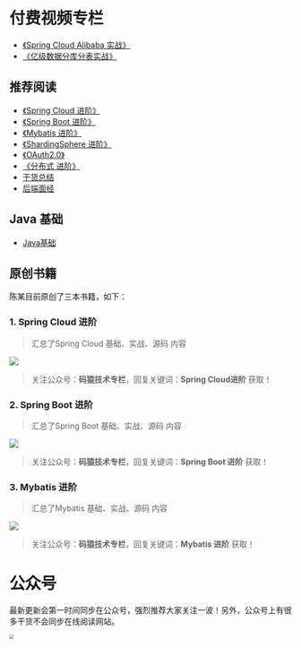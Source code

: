 # 付费视频专栏
- [《Spring Cloud Alibaba 实战》](pay/Spring-Cloud-Alibaba实战.md)
- [《亿级数据分库分表实战》](pay/分库分表实战.md)

## 推荐阅读
- [《Spring Cloud 进阶》](spring-cloud/README.md)
- [《Spring Boot 进阶》](spring-boot/README.md)
- [《Mybatis 进阶》](Mybatis/README.md)
- [《ShardingSphere 进阶》](ShardingSphere/README.md)
- [《OAuth2.0》](OAuth2.0/README.md)
- [《分布式 进阶》](distributed/README.md)
- [干货总结](summarize/README.md)
- [后端面经](interview/README.md)

## Java 基础
- [Java基础](Java/README.md)


## 原创书籍
陈某目前原创了三本书籍，如下：
### 1. Spring Cloud 进阶
> 汇总了Spring Cloud 基础、实战、源码 内容

![](https://www.java-family.cn/BlogImage/单推/6.png)

> 关注公众号：**码猿技术专栏**，回复关键词：**Spring Cloud进阶** 获取！

### 2. Spring Boot 进阶
> 汇总了Spring Boot 基础、实战、源码 内容

![](https://www.java-family.cn/BlogImage/单推/4.png)

> 关注公众号：**码猿技术专栏**，回复关键词：**Spring Boot 进阶** 获取！

### 3. Mybatis 进阶
> 汇总了Mybatis 基础、实战、源码 内容

![](https://www.java-family.cn/BlogImage/单推/5.png)

> 关注公众号：**码猿技术专栏**，回复关键词：**Mybatis 进阶** 获取！



# 公众号
最新更新会第一时间同步在公众号，强烈推荐大家关注一波！另外，公众号上有很多干货不会同步在线阅读网站。

<img src="https://www.java-family.cn/BlogImage/单推/16.jpg" style="zoom:50%;" />
